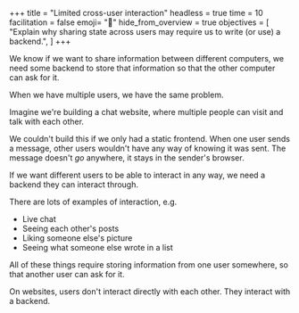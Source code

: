 +++
title = "Limited cross-user interaction"
headless = true
time = 10
facilitation = false
emoji= "📖"
hide_from_overview = true
objectives = [
    "Explain why sharing state across users may require us to write (or use) a backend.",
]
+++

We know if we want to share information between different computers, we need some backend to store that information so that the other computer can ask for it.

When we have multiple users, we have the same problem.

Imagine we're building a chat website, where multiple people can visit and talk with each other.

We couldn't build this if we only had a static frontend. When one user sends a message, other users wouldn't have any way of knowing it was sent. The message doesn't _go_ anywhere, it stays in the sender's browser.

If we want different users to be able to interact in any way, we need a backend they can interact through.

There are lots of examples of interaction, e.g.
* Live chat
* Seeing each other's posts
* Liking someone else's picture
* Seeing what someone else wrote in a list

All of these things require storing information from one user somewhere, so that another user can ask for it.

On websites, users don't interact directly with each other. They interact with a backend.

